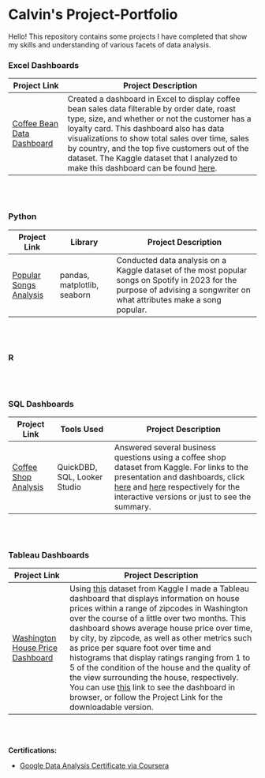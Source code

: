 # Calvin's Project-Portfolio
Hello! This repository contains some projects I have completed that show my skills and understanding of various facets of data analysis.

### Excel Dashboards
Project Link | Project Description
---|---
[Coffee Bean Data Dashboard](https://github.com/calvinwgerard/Coffee-Bean-Dashboard) | Created a dashboard in Excel to display coffee bean sales data filterable by order date, roast type, size, and whether or not the customer has a loyalty card. This dashboard also has data visualizations to show total sales over time, sales by country, and the top five customers out of the dataset. The Kaggle dataset that I analyzed to make this dashboard can be found [here](https://www.kaggle.com/datasets/saadharoon27/coffee-bean-sales-raw-dataset).
<br>
<br>

### Python

Project Link | Library | Project Description
---|---|---
[Popular Songs Analysis](https://github.com/calvinwgerard/Popular-Songs-Analysis) | pandas, matplotlib, seaborn | Conducted data analysis on a Kaggle dataset of the most popular songs on Spotify in 2023 for the purpose of advising a songwriter on what attributes make a song popular.
<br>
<br>

### R

<br>
<br>

### SQL Dashboards

Project Link | Tools Used | Project Description
---|---|---
[Coffee Shop Analysis](https://github.com/calvinwgerard/Coffee-Shop-Analysis) | QuickDBD, SQL, Looker Studio | Answered several business questions using a coffee shop dataset from Kaggle. For links to the presentation and dashboards, click [here](https://docs.google.com/presentation/d/1reR3HmUVlRfNRcHJKarWXqfPLTm69qRAaVtklYAmRmY/edit?usp=sharing) and [here](https://lookerstudio.google.com/reporting/6133d989-7d50-4ff9-a77a-b2a967dc77e2) respectively for the interactive versions or just to see the summary.
<br>
<br>

### Tableau Dashboards
Project Link | Project Description
---|---
[Washington House Price Dashboard](https://github.com/calvinwgerard/Washington-House-Price-Dashboard) | Using [this](https://www.kaggle.com/datasets/fratzcan/usa-house-prices/data) dataset from Kaggle I made a Tableau dashboard that displays information on house prices within a range of zipcodes in Washington over the course of a little over two months. This dashboard shows average house price over time, by city, by zipcode, as well as other metrics such as price per square foot over time and histograms that display ratings ranging from 1 to 5 of the condition of the house and the quality of the view surrounding the house, respectively. You can use [this](https://public.tableau.com/app/profile/calvin.gerard/viz/WashingtonHousePriceDashboard/WashingtonHousePriceDashboard) link to see the dashboard in browser, or follow the Project Link for the downloadable version.
<br>
<br>


**Certifications:**
- [Google Data Analysis Certificate via Coursera](https://coursera.org/share/0ff3ca55a21be7c2a8ed4279318ae093)
